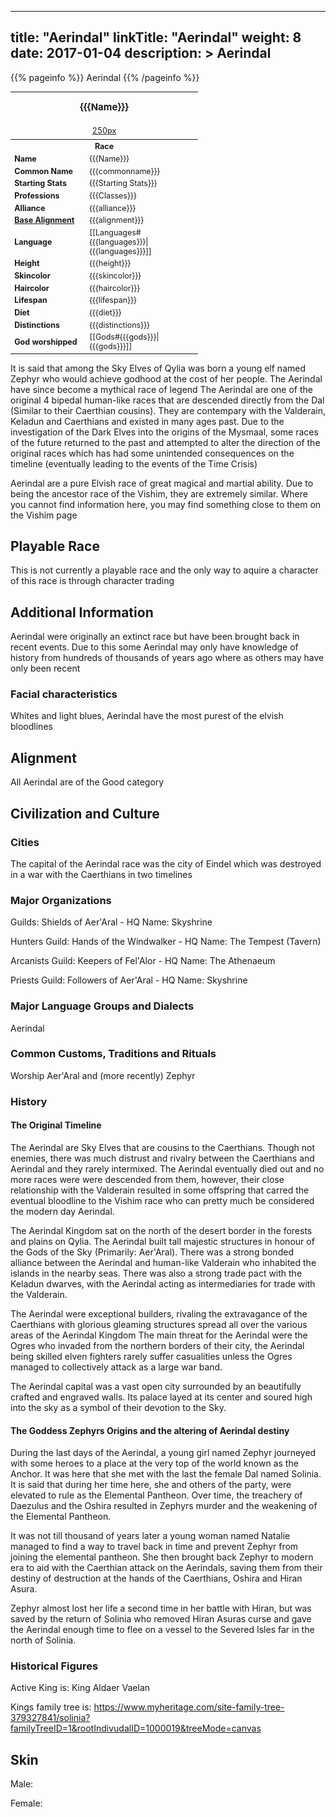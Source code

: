 
---
title: "Aerindal"
linkTitle: "Aerindal"
weight: 8
date: 2017-01-04
description: >
 Aerindal
---

{{% pageinfo %}}
Aerindal
{{% /pageinfo %}}

<table class="infobox" style="font-size:89%; width:300px;">
<tbody>
<tr><th colspan="2" class="color1" style="font-size:120%; padding:1em;">{{{Name}}}</th></tr>
<tr style="text-align:center;"><td colspan="2" style="padding:0.5em;"> <a href="/wiki/Special:Upload?wpDestFile=Placeholder_person.png" class="new" title="File:Placeholder person.png" rel="nofollow">250px</a><br><i> </i></td></tr>
<tr><th colspan="2" class="color1"> Race</th></tr>
<tr><td style="width:40%;"> <b>Name</b></td><td style="width:60%;"> {{{Name}}}</td></tr>
<tr><td> <b>Common Name</b></td><td> {{{commonname}}}</td></tr>
<tr><td> <b>Starting Stats</b></td><td> {{{Starting Stats}}}</td></tr>
<tr><td> <b>Professions</b></td><td> {{{Classes}}}</td></tr>
<tr><td> <b>Alliance</b></td><td> {{{alliance}}}</td></tr>
<tr><td> <b><a href="/wiki/Base_Alignment" title="Base Alignment">Base Alignment</a></b></td><td> {{{alignment}}}</td></tr>
<tr><td> <b>Language</b></td><td> [[Languages#{{{languages}}}|{{{languages}}}]]</td></tr>
<tr><td> <b>Height</b></td><td> {{{height}}}</td></tr>
<tr><td> <b>Skincolor</b></td><td> {{{skincolor}}}</td></tr>
<tr><td> <b>Haircolor</b></td><td> {{{haircolor}}}</td></tr>
<tr><td> <b>Lifespan</b></td><td> {{{lifespan}}}</td></tr>
<tr><td> <b>Diet</b></td><td> {{{diet}}}</td></tr>
<tr><td> <b>Distinctions</b></td><td> {{{distinctions}}}</td></tr>
<tr><td> <b>God worshipped</b></td><td> [[Gods#{{{gods}}}|{{{gods}}}]]</td></tr>
</tbody>
</table>

It is said that among the Sky Elves of Qylia was born a young elf named Zephyr who would achieve godhood at the cost of her people. The Aerindal have since become a mythical race of legend  The Aerindal are one of the original 4 bipedal human-like races that are descended directly from the Dal (Similar to their Caerthian cousins). They are contempary with the Valderain, Keladun and Caerthians and existed in many ages past.  Due to the investigation of the Dark Elves into the origins of the Mysmaal, some races of the future returned to the past and attempted to alter the direction of the original races which has had some unintended consequences on the timeline (eventually leading to the events of the Time Crisis)

Aerindal are a pure Elvish race of great magical and martial ability. Due to being the ancestor race of the Vishim, they are extremely similar. Where you cannot find information here, you may find something close to them on the Vishim page

## Playable Race

This is not currently a playable race and the only way to aquire a character of this race is through character trading

## Additional Information

Aerindal were originally an extinct race but have been brought back in recent events. Due to this some Aerindal may only have knowledge of history from hundreds of thousands of years ago where as others may have only been recent

### Facial characteristics

Whites and light blues, Aerindal have the most purest of the elvish bloodlines

## Alignment

All Aerindal are of the Good category

## Civilization and Culture

### Cities

The capital of the Aerindal race was the city of Eindel which was destroyed in a war with the Caerthians in two timelines

### Major Organizations

Guilds: Shields of Aer'Aral - HQ Name: Skyshrine

Hunters Guild: Hands of the Windwalker - HQ Name: The Tempest (Tavern)

Arcanists Guild: Keepers of Fel'Alor - HQ Name: The Athenaeum

Priests Guild: Followers of Aer'Aral - HQ Name: Skyshrine

### Major Language Groups and Dialects

Aerindal

### Common Customs, Traditions and Rituals

Worship Aer'Aral and (more recently) Zephyr

### History

#### The Original Timeline

The Aerindal are Sky Elves that are cousins to the Caerthians. Though not enemies, there was much distrust and rivalry between the Caerthians and Aerindal and they rarely intermixed. The Aerindal eventually died out and no more races were were descended from them, however, their close relationship with the Valderain resulted in some offspring that carred the eventual bloodline to the Vishim race who can pretty much be considered the modern day Aerindal.

The Aerindal Kingdom sat on the north of the desert border in the forests and plains on Qylia. The Aerindal built tall majestic structures in honour of the Gods of the Sky (Primarily: Aer'Aral). There was a strong bonded alliance between the Aerindal and human-like Valderain who inhabited the islands in the nearby seas. There was also a strong trade pact with the Keladun dwarves, with the Aerindal acting as intermediaries for trade with the Valderain.

The Aerindal were exceptional builders, rivaling the extravagance of the Caerthians with glorious gleaming structures spread all over the various areas of the Aerindal Kingdom  The main threat for the Aerindal were the Ogres who invaded from the northern borders of their city, the Aerindal being skilled elven fighters rarely suffer casualities unless the Ogres managed to collectively attack as a large war band.

The Aerindal capital was a vast open city surrounded by an beautifully crafted and engraved walls. Its palace layed at its center and soured high into the sky as a symbol of their devotion to the Sky. 

#### The Goddess Zephyrs Origins and the altering of Aerindal destiny

During the last days of the Aerindal, a young girl named Zephyr journeyed with some heroes to a place at the very top of the world known as the Anchor. It was here that she met with the last the female Dal named Solinia. It is said that during her time here, she and others of the party, were elevated to rule as the Elemental Pantheon. Over time, the treachery of Daezulus and the Oshira resulted in Zephyrs murder and the weakening of the Elemental Pantheon.

It was not till thousand of years later a young woman named Natalie managed to find a way to travel back in time and prevent Zephyr from joining the elemental pantheon. She then brought back Zephyr to modern era to aid with the Caerthian attack on the Aerindals, saving them from their destiny of destruction at the hands of the Caerthians, Oshira and Hiran Asura. 

Zephyr almost lost her life a second time in her battle with Hiran, but was saved by the return of Solinia who removed Hiran Asuras curse and gave the Aerindal enough time to flee on a vessel to the Severed Isles far in the north of Solinia.

### Historical Figures

Active King is: King Aldaer Vaelan  

Kings family tree is: https://www.myheritage.com/site-family-tree-379327841/solinia?familyTreeID=1&rootIndivudalID=1000019&treeMode=canvas

## Skin

Male:

Female:


